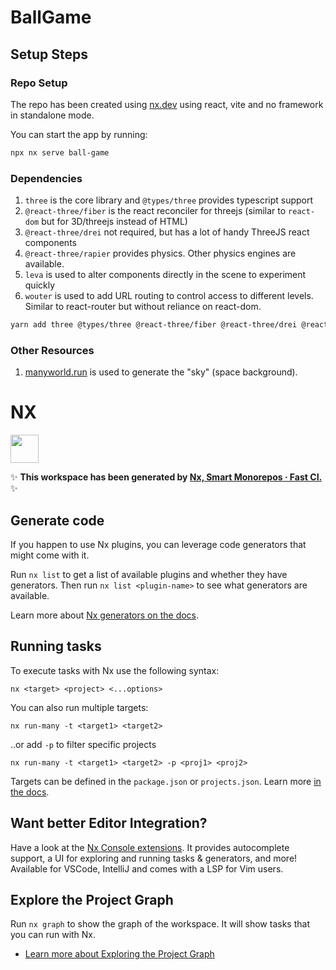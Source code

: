 # BallGame

## Setup Steps

### Repo Setup

The repo has been created using [nx.dev](https://nx.dev/) using react, vite and no framework in standalone mode.

You can start the app by running:
```bash
npx nx serve ball-game
```

### Dependencies

1. `three` is the core library and `@types/three` provides typescript support
2. `@react-three/fiber` is the react reconciler for threejs (similar to `react-dom` but for 3D/threejs instead of HTML)
3. `@react-three/drei` not required, but has a lot of handy ThreeJS react components
4. `@react-three/rapier` provides physics. Other physics engines are available.
5. `leva` is used to alter components directly in the scene to experiment quickly
6. `wouter` is used to add URL routing to control access to different levels. Similar to react-router but without reliance on react-dom.

```bash
yarn add three @types/three @react-three/fiber @react-three/drei @react-three/rapier
```

### Other Resources

1. [manyworld.run](https://www.manyworlds.run/) is used to generate the "sky" (space background).

# NX
<a alt="Nx logo" href="https://nx.dev" target="_blank" rel="noreferrer"><img src="https://raw.githubusercontent.com/nrwl/nx/master/images/nx-logo.png" width="45"></a>

✨ **This workspace has been generated by [Nx, Smart Monorepos · Fast CI.](https://nx.dev)** ✨


## Generate code

If you happen to use Nx plugins, you can leverage code generators that might come with it.

Run `nx list` to get a list of available plugins and whether they have generators. Then run `nx list <plugin-name>` to see what generators are available.

Learn more about [Nx generators on the docs](https://nx.dev/features/generate-code).

## Running tasks

To execute tasks with Nx use the following syntax:

```
nx <target> <project> <...options>
```

You can also run multiple targets:

```
nx run-many -t <target1> <target2>
```

..or add `-p` to filter specific projects

```
nx run-many -t <target1> <target2> -p <proj1> <proj2>
```

Targets can be defined in the `package.json` or `projects.json`. Learn more [in the docs](https://nx.dev/features/run-tasks).


## Want better Editor Integration?

Have a look at the [Nx Console extensions](https://nx.dev/nx-console). It provides autocomplete support, a UI for exploring and running tasks & generators, and more! Available for VSCode, IntelliJ and comes with a LSP for Vim users.

## Explore the Project Graph
Run `nx graph` to show the graph of the workspace.
It will show tasks that you can run with Nx.

- [Learn more about Exploring the Project Graph](https://nx.dev/core-features/explore-graph)

